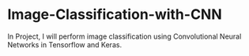 # Image-Classification-with-CNN
In Project, I will perform image classification using Convolutional Neural Networks in Tensorflow and Keras.

